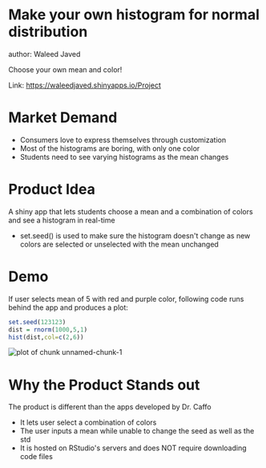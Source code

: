 
Make your own histogram for normal distribution
========================================================
author: Waleed Javed

Choose your own mean and color!

Link: https://waleedjaved.shinyapps.io/Project

Market Demand
========================================================

- Consumers love to express themselves through customization
- Most of the histograms are boring, with only one color
- Students need to see varying histograms as the mean changes

Product Idea
========================================================

A shiny app that lets students choose a mean and a combination
of colors and see a histogram in real-time

- set.seed() is used to make sure the histogram doesn't change
as new colors are selected or unselected with the mean unchanged

Demo
===
If user selects mean of 5 with red and purple color, following code runs behind the app and produces a plot:

```r
set.seed(123123)
dist = rnorm(1000,5,1)
hist(dist,col=c(2,6))
```

![plot of chunk unnamed-chunk-1](Pitch-figure/unnamed-chunk-1.png) 

Why the Product Stands out
========================================================
The product is different than the apps developed by Dr. Caffo

- It lets user select a combination of colors
- The user inputs a mean while unable to change the seed as well as the std
- It is hosted on RStudio's servers and does NOT require downloading code files
